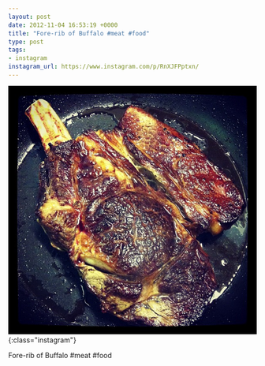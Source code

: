 ```yaml
---
layout: post
date: 2012-11-04 16:53:19 +0000
title: "Fore-rib of Buffalo #meat #food"
type: post
tags:
- instagram
instagram_url: https://www.instagram.com/p/RnXJFPptxn/
---
```


![Instagram - RnXJFPptxn](/img/RnXJFPptxn.jpg){:class="instagram"}

Fore-rib of Buffalo #meat #food
